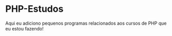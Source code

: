 # PHP-Estudos
Aqui eu adiciono pequenos programas relacionados aos cursos de PHP que eu estou fazendo!
